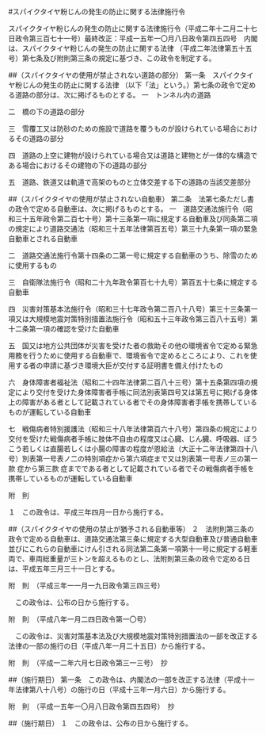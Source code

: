 #スパイクタイヤ粉じんの発生の防止に関する法律施行令


スパイクタイヤ粉じんの発生の防止に関する法律施行令（平成二年十二月二十七日政令第三百七十一号）最終改正：平成一五年一〇月八日政令第四五四号　内閣は、スパイクタイヤ粉じんの発生の防止に関する法律
（平成二年法律第五十五号）第七条及び附則第三条の規定に基づき、この政令を制定する。

##（スパイクタイヤの使用が禁止されない道路の部分）
第一条　スパイクタイヤ粉じんの発生の防止に関する法律
（以下「法」という。）第七条の政令で定める道路の部分は、次に掲げるものとする。
一　トンネル内の道路

二　橋の下の道路の部分

三　雪覆工又は防砂のための施設で道路を覆うものが設けられている場合におけるその道路の部分

四　道路の上空に建物が設けられている場合又は道路と建物とが一体的な構造である場合におけるその建物の下の道路の部分

五　道路、鉄道又は軌道で高架のものと立体交差する下の道路の当該交差部分




##（スパイクタイヤの使用が禁止されない自動車）
第二条　法第七条ただし書の政令で定める自動車は、次に掲げるものとする。
一　道路交通法施行令（昭和三十五年政令第二百七十号）第十三条第一項に規定する自動車及び同条第二項の規定により道路交通法（昭和三十五年法律第百五号）第三十九条第一項の緊急自動車とされる自動車

二　道路交通法施行令第十四条の二第一号に規定する自動車のうち、除雪のために使用するもの

三　自衛隊法施行令（昭和二十九年政令第百七十九号）第百五十七条に規定する自動車

四　災害対策基本法施行令（昭和三十七年政令第二百八十八号）第三十三条第一項又は大規模地震対策特別措置法施行令（昭和五十三年政令第三百八十五号）第十二条第一項の確認を受けた自動車

五　国又は地方公共団体が災害を受けた者の救助その他の環境省令で定める緊急用務を行うために使用する自動車で、環境省令で定めるところにより、これを使用する者の申請に基づき環境大臣が交付する証明書を備え付けたもの

六　身体障害者福祉法（昭和二十四年法律第二百八十三号）第十五条第四項の規定により交付を受けた身体障害者手帳に同法別表第四号又は第五号に掲げる身体上の障害がある者として記載されている者でその身体障害者手帳を携帯しているものが運転している自動車

七　戦傷病者特別援護法（昭和三十八年法律第百六十八号）第四条の規定により交付を受けた戦傷病者手帳に肢体不自由の程度又は心臓、じん臓、呼吸器、ぼうこう若しくは直腸若しくは小腸の障害の程度が恩給法（大正十二年法律第四十八号）別表第一号表ノ二の特別項症から第六項症まで又は別表第一号表ノ三の第一款
症から第三款
症までである者として記載されている者でその戦傷病者手帳を携帯しているものが運転している自動車





附　則

１　この政令は、平成三年四月一日から施行する。

##（スパイクタイヤの使用の禁止が猶予される自動車等）
２　法附則第三条の政令で定める自動車は、道路交通法第三条に規定する大型自動車及び普通自動車並びにこれらの自動車にけん引される同法第二条第一項第十一号に規定する軽車両で、車両総重量が三トンを超えるものとし、法附則第三条の政令で定める日は、平成五年三月三十一日とする。


附　則　（平成三年一一月一九日政令第三四三号）


　この政令は、公布の日から施行する。


附　則　（平成八年一月二四日政令第一〇号）


　この政令は、災害対策基本法及び大規模地震対策特別措置法の一部を改正する法律の一部の施行の日（平成八年一月二十五日）から施行する。


附　則　（平成一二年六月七日政令第三一三号）　抄


##（施行期日）
第一条　この政令は、内閣法の一部を改正する法律（平成十一年法律第八十八号）の施行の日（平成十三年一月六日）から施行する。


附　則　（平成一五年一〇月八日政令第四五四号）　抄

##（施行期日）
１　この政令は、公布の日から施行する。





